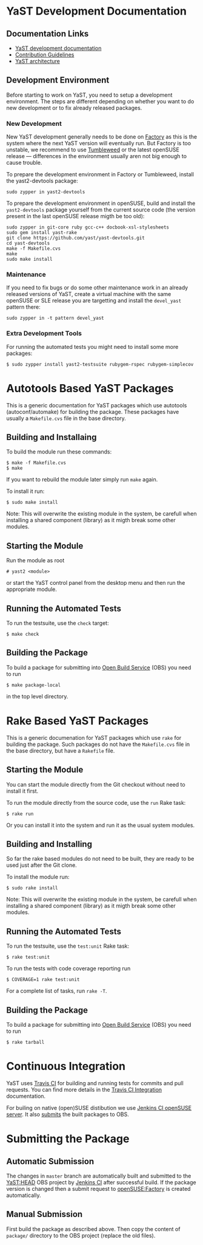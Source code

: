 
YaST Development Documentation
==============================

Documentation Links
-------------------

- [YaST development documentation](http://yast.github.io/documentation.html)
- [Contribution Guidelines](http://yast.github.io/guidelines.html)
- [YaST architecture](architecture.md)


Development Environment
-----------------------

Before starting to work on YaST, you need to setup a development environment.
The steps are different depending on whether you want to do new development or
to fix already released packages.

### New Development ###

New YaST development generally needs to be done on
[Factory](https://en.opensuse.org/Portal:Factory) as this is the system where
the next YaST version will eventually run. But Factory is too unstable,
we recommend to use [Tumbleweed](https://en.opensuse.org/Portal:Tumbleweed)
or the latest openSUSE release — differences in the environment
usually aren not big enough to cause trouble.

To prepare the development environment in Factory or Tumbleweed, install the
yast2-devtools package:

    sudo zypper in yast2-devtools

To prepare the development environment in openSUSE, build and install the
`yast2-devtools` package yourself from the current source code (the
version present in the last openSUSE release migth be too old):

    sudo zypper in git-core ruby gcc-c++ docbook-xsl-stylesheets 
    sudo gem install yast-rake
    git clone https://github.com/yast/yast-devtools.git
    cd yast-devtools
    make -f Makefile.cvs
    make
    sudo make install

### Maintenance ###

If you need to fix bugs or do some other maintenance work in an already released
versions of YaST, create a virtual machine with the same openSUSE or SLE
release you are targetting and install the `devel_yast` pattern there:

    sudo zypper in -t pattern devel_yast


### Extra Development Tools ###

For running the automated tests you might need to install some more packages:

    $ sudo zypper install yast2-testsuite rubygem-rspec rubygem-simplecov


Autotools Based YaST Packages
=============================

This is a generic documentation for YaST packages which use autotools (autoconf/automake)
for building the package. These packages have usually a `Makefile.cvs` file in the base
directory.

Building and Installaing
--------------------------

To build the module run these commands:

    $ make -f Makefile.cvs
    $ make

If you want to rebuild the module later simply run `make` again.

To install it run:

    $ sudo make install

Note: This will overwrite the existing module in the system, be carefull when installing
a shared component (library) as it migth break some other modules.


Starting the Module
-------------------

Run the module as root

    # yast2 <module>

or start the YaST control panel from the desktop menu and then run the appropriate module.


Running the Automated Tests
---------------------------

To run the testsuite, use the `check` target:

    $ make check


Building the Package
--------------------

To build a package for submitting into [Open Build
Service](https://build.opensuse.org/) (OBS) you need to run

    $ make package-local

in the top level directory.


Rake Based YaST Packages
========================

This is a generic documenation for YaST packages which use `rake` for building
the package. Such packages do not have the `Makefile.cvs` file in the base
directory, but have a `Rakefile` file.


Starting the Module
-------------------

You can start the module directly from the Git checkout without need to install it first.

To run the module directly from the source code, use the `run` Rake task:

    $ rake run

Or you can install it into the system and run it as the usual system modules.


Building and Installing
-----------------------

So far the rake based modules do not need to be built, they are ready to be used just
after the Git clone.

To install the module run:

    $ sudo rake install

Note: This will overwrite the existing module in the system, be carefull when installing
a shared component (library) as it migth break some other modules.


Running the Automated Tests
---------------------------

To run the testsuite, use the `test:unit` Rake task:

    $ rake test:unit

To run the tests with code coverage reporting run

    $ COVERAGE=1 rake test:unit


For a complete list of tasks, run `rake -T`.


Building the Package
--------------------

To build a package for submitting into [Open Build
Service](https://build.opensuse.org/) (OBS) you need to run

    $ rake tarball

Continuous Integration
======================

YaST uses [Travis CI](https://travis-ci.org) for building and running tests for
commits and pull requests. You can find more details in the [Travis CI
Integration](travis-integration.md) documentation.

For builing on native (open)SUSE distibution we use [Jenkins CI openSUSE
server](https://ci.opensuse.org/view/Yast/). It also
[submits](#automatic-submission) the built packages to OBS.


Submitting the Package
======================

Automatic Submission
--------------------

The changes in `master` branch are automatically built and submitted to
the [YaST:HEAD](https://build.opensuse.org/project/show/YaST:Head) OBS project by
[Jenkins CI](https://ci.opensuse.org/view/Yast/) after successful build. If the
package version is changed then a submit request to
[openSUSE:Factory](https://build.opensuse.org/project/show/openSUSE:Factory) is
created automatically.

Manual Submission
-----------------

First build the package as described above. Then copy the content of `package/`
directory to the OBS project (replace the old files).
